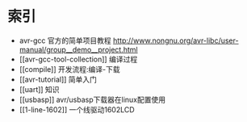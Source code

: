 # 索引

* avr-gcc 官方的简单项目教程 http://www.nongnu.org/avr-libc/user-manual/group__demo__project.html
* [[avr-gcc-tool-collection]] 编译过程
* [[compile]] 开发流程:编译-下载
* [[avr-tutorial]] 简单入门
* [[uart]] 知识
* [[usbasp]] avr/usbasp下载器在linux配置使用
* [[1-line-1602]] 一个线驱动1602LCD